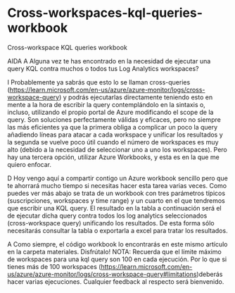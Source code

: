 # Cross-workspaces-kql-queries-workbook
Cross-workspace KQL queries workbook

AIDA
A
Alguna vez te has encontrado en la necesidad de ejecutar una query KQL contra muchos o todos tus Log Analytics workspaces?

I
Probablemente ya sabrás que esto lo se llaman cross-queries (https://learn.microsoft.com/en-us/azure/azure-monitor/logs/cross-workspace-query) y podrás ejecutarlas directamente teniendo esto en mente a la hora de escribir la query contemplándolo en la sintaxis o, incluso, utilizando el propio portal de Azure modificando el scope de la query. Son soluciones perfectamente válidas y eficaces, pero no siempre las más eficientes ya que la primera obliga a complicar un poco la query añadiendo líneas para atacar a cada workspace y unificar los resultados y la segunda se vuelve poco útil cuando el número de workspaces es muy alto (debido a la necesidad de seleccionar uno a uno los workspaces). Pero hay una tercera opción, utilizar Azure Workbooks, y esta es en la que me quiero enfocar.

D
Hoy vengo aquí a compartir contigo un Azure workbook sencillo pero que te ahorrará mucho tiempo si necesitas hacer esta tarea varias veces. Como puedes ver más abajo se trata de un workbook con tres parámetros típicos (suscripciones, workspaces y time range) y un cuarto en el que tendremos que escribir una KQL query. El resultado en la tabla a continuación será el de ejecutar dicha query contra todos los log analytics seleccionados (cross-workspace query) unificando los resultados. De esta forma sólo necesitarás consultar la tabla o exportarla a excel para tratar los resultados.

A
Como siempre, el código workbook lo encontrarás en este mismo artículo en la carpeta materiales. Disfrútalo!
NOTA: Recuerda que el límite máximo de workspaces para una kql query son 100 en cada ejecución. Por lo que si tienes más de 100 workspaces (https://learn.microsoft.com/en-us/azure/azure-monitor/logs/cross-workspace-query#limitations)deberás hacer varias ejecuciones. 
Cualquier feedback al respecto será bienvenido.
